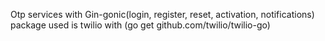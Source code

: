 Otp services with Gin-gonic(login, register, reset, activation, notifications)
package used is twilio with (go get github.com/twilio/twilio-go)
